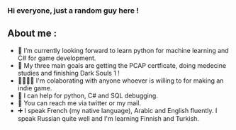 ### Hi everyone, just a random guy here ! 

## About me :
- 🔭 I’m currently looking forward to learn python for machine learning and C# for game development.
- 🎯 My three main goals are getting the PCAP certficate, doing medecine studies and finishing Dark Souls 1 !
- 🫱🏼‍🫲🏻 I'm colaborating with anyone whoever is willing to for making an indie game.
- 💬 I can help for python, C# and SQL debugging.
- 📮 You can reach me via twitter or my mail.
- ➕ I speak French (my native language), Arabic and English fluently. I speak Russian quite well and I'm learning Finnish and Turkish.

<!--
**aramslav/aramslav** is a ✨ _special_ ✨ repository because its `README.md` (this file) appears on your GitHub profile.

- ❤️ I like CS:GO, Central Cee and Hunter x Hunter.

Here are some ideas to get you started:

- 🔭 I’m currently working on ...
- 🌱 I’m currently learning ...
- 👯 I’m looking to collaborate on ...
- 🤔 I’m looking for help with ...
- 💬 Ask me about ...
- 📫 How to reach me: ...
- 😄 Pronouns: ...
- ⚡ Fun fact: ...
-->
